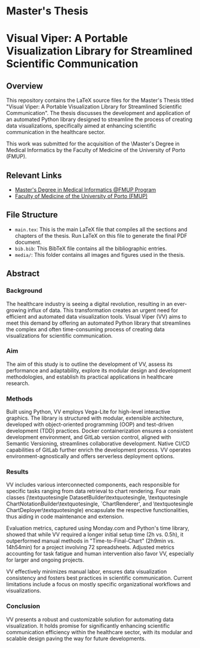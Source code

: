# Master's Thesis
# Visual Viper: A Portable Visualization Library for Streamlined Scientific Communication

## Overview

This repository contains the LaTeX source files for the Master's Thesis titled "Visual Viper: A Portable Visualization Library for Streamlined Scientific Communication". The thesis discusses the development and application of an automated Python library designed to streamline the process of creating data visualizations, specifically aimed at enhancing scientific communication in the healthcare sector.

This work was submitted for the acquisition of the \\Master's Degree in Medical Informatics by the Faculty of Medicine of the University of Porto (FMUP).

## Relevant Links

- [Master's Degree in Medical Informatics @FMUP Program](https://mim.med.up.pt/)
- [Faculty of Medicine of the University of Porto (FMUP)](https://sigarra.up.pt/fmup/pt/web_page.inicial)

## File Structure

* `main.tex`: This is the main LaTeX file that compiles all the sections and chapters of the thesis. Run LaTeX on this file to generate the final PDF document.
* `bib.bib`: This BibTeX file contains all the bibliographic entries.
* `media/`: This folder contains all images and figures used in the thesis.

## Abstract

### Background

The healthcare industry is seeing a digital revolution, resulting in an
ever-growing influx of data. This transformation creates an urgent need
for efficient and automated data visualization tools. Visual Viper (VV)
aims to meet this demand by offering an automated Python library that
streamlines the complex and often time-consuming process of creating
data visualizations for scientific communication.

### Aim

The aim of this study is to outline the development of VV, assess its
performance and adaptability, explore its modular design and development
methodologies, and establish its practical applications in healthcare
research.

### Methods

Built using Python, VV employs Vega-Lite for high-level interactive
graphics. The library is structured with modular, extensible
architecture, developed with object-oriented programming (OOP) and
test-driven development (TDD) practices. Docker containerization ensures
a consistent development environment, and GitLab version control,
aligned with Semantic Versioning, streamlines collaborative development.
Native CI/CD capabilities of GitLab further enrich the development
process. VV operates environment-agnostically and offers serverless
deployment options.

### Results

VV includes various interconnected components, each responsible for
specific tasks ranging from data retrieval to chart rendering. Four main
classes (\textquotesingle DatasetBuilder\textquotesingle,
\textquotesingle ChartNotationBuilder\textquotesingle, `ChartRenderer',
and \textquotesingle ChartDeployer\textquotesingle) encapsulate the
respective functionalities, thus aiding in code maintenance and
extension.

Evaluation metrics, captured using Monday.com and Python's time library,
showed that while VV required a longer initial setup time (2h vs. 0.5h),
it outperformed manual methods in "Time-to-Final-Chart" (2h9min vs.
14h54min) for a project involving 72 spreadsheets. Adjusted metrics
accounting for task fatigue and human intervention also favor VV,
especially for larger and ongoing projects.

VV effectively minimizes manual labor, ensures data visualization
consistency and fosters best practices in scientific communication.
Current limitations include a focus on mostly specific organizational
workflows and visualizations.

### Conclusion

VV presents a robust and customizable solution for automating data
visualization. It holds promise for significantly enhancing scientific
communication efficiency within the healthcare sector, with its modular
and scalable design paving the way for future developments.
